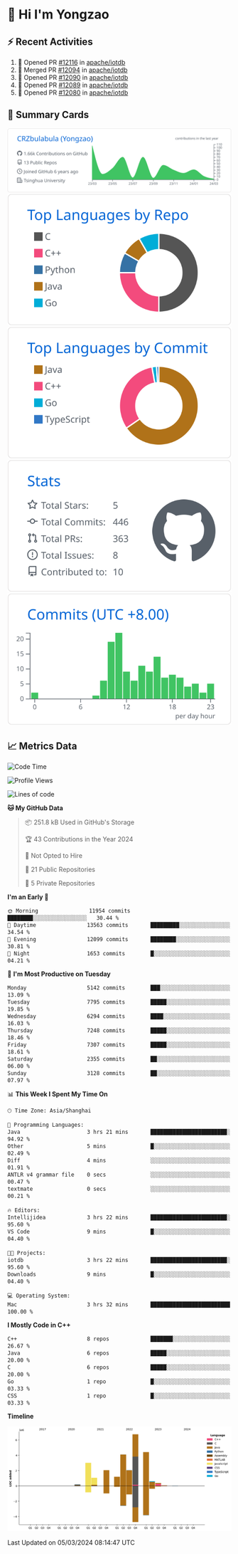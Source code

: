 # 👋 Hi I'm Yongzao

## ⚡ Recent Activities
<!--START_SECTION:activity-->
1. 💪 Opened PR [#12116](https://github.com/apache/iotdb/pull/12116) in [apache/iotdb](https://github.com/apache/iotdb)
2. 🎉 Merged PR [#12094](https://github.com/apache/iotdb/pull/12094) in [apache/iotdb](https://github.com/apache/iotdb)
3. 💪 Opened PR [#12090](https://github.com/apache/iotdb/pull/12090) in [apache/iotdb](https://github.com/apache/iotdb)
4. 💪 Opened PR [#12089](https://github.com/apache/iotdb/pull/12089) in [apache/iotdb](https://github.com/apache/iotdb)
5. 💪 Opened PR [#12080](https://github.com/apache/iotdb/pull/12080) in [apache/iotdb](https://github.com/apache/iotdb)
<!--END_SECTION:activity-->

## 🎑 Summary Cards

[![](https://raw.githubusercontent.com/CRZbulabula/CRZbulabula/main/profile-summary-card-output/github/0-profile-details.svg)](https://github.com/vn7n24fzkq/github-profile-summary-cards)
[![](https://raw.githubusercontent.com/CRZbulabula/CRZbulabula/main/profile-summary-card-output/github/1-repos-per-language.svg)](https://github.com/vn7n24fzkq/github-profile-summary-cards) [![](https://raw.githubusercontent.com/CRZbulabula/CRZbulabula/main/profile-summary-card-output/github/2-most-commit-language.svg)](https://github.com/vn7n24fzkq/github-profile-summary-cards)
[![](https://raw.githubusercontent.com/CRZbulabula/CRZbulabula/main/profile-summary-card-output/github/3-stats.svg)](https://github.com/vn7n24fzkq/github-profile-summary-cards) [![](https://raw.githubusercontent.com/CRZbulabula/CRZbulabula/main/profile-summary-card-output/github/4-productive-time.svg)](https://github.com/vn7n24fzkq/github-profile-summary-cards)

## 📈 Metrics Data

<!--START_SECTION:waka-->
![Code Time](http://img.shields.io/badge/Code%20Time-570%20hrs%209%20mins-blue)

![Profile Views](http://img.shields.io/badge/Profile%20Views-1-blue)

![Lines of code](https://img.shields.io/badge/From%20Hello%20World%20I%27ve%20Written-25.8%20million%20lines%20of%20code-blue)

**🐱 My GitHub Data** 

> 📦 251.8 kB Used in GitHub's Storage 
 > 
> 🏆 43 Contributions in the Year 2024
 > 
> 🚫 Not Opted to Hire
 > 
> 📜 21 Public Repositories 
 > 
> 🔑 5 Private Repositories 
 > 
**I'm an Early 🐤** 

```text
🌞 Morning                11954 commits       ████████░░░░░░░░░░░░░░░░░   30.44 % 
🌆 Daytime                13563 commits       █████████░░░░░░░░░░░░░░░░   34.54 % 
🌃 Evening                12099 commits       ████████░░░░░░░░░░░░░░░░░   30.81 % 
🌙 Night                  1653 commits        █░░░░░░░░░░░░░░░░░░░░░░░░   04.21 % 
```
📅 **I'm Most Productive on Tuesday** 

```text
Monday                   5142 commits        ███░░░░░░░░░░░░░░░░░░░░░░   13.09 % 
Tuesday                  7795 commits        █████░░░░░░░░░░░░░░░░░░░░   19.85 % 
Wednesday                6294 commits        ████░░░░░░░░░░░░░░░░░░░░░   16.03 % 
Thursday                 7248 commits        █████░░░░░░░░░░░░░░░░░░░░   18.46 % 
Friday                   7307 commits        █████░░░░░░░░░░░░░░░░░░░░   18.61 % 
Saturday                 2355 commits        ██░░░░░░░░░░░░░░░░░░░░░░░   06.00 % 
Sunday                   3128 commits        ██░░░░░░░░░░░░░░░░░░░░░░░   07.97 % 
```


📊 **This Week I Spent My Time On** 

```text
🕑︎ Time Zone: Asia/Shanghai

💬 Programming Languages: 
Java                     3 hrs 21 mins       ████████████████████████░   94.92 % 
Other                    5 mins              █░░░░░░░░░░░░░░░░░░░░░░░░   02.49 % 
Diff                     4 mins              ░░░░░░░░░░░░░░░░░░░░░░░░░   01.91 % 
ANTLR v4 grammar file    0 secs              ░░░░░░░░░░░░░░░░░░░░░░░░░   00.47 % 
textmate                 0 secs              ░░░░░░░░░░░░░░░░░░░░░░░░░   00.21 % 

🔥 Editors: 
Intellijidea             3 hrs 22 mins       ████████████████████████░   95.60 % 
VS Code                  9 mins              █░░░░░░░░░░░░░░░░░░░░░░░░   04.40 % 

🐱‍💻 Projects: 
iotdb                    3 hrs 22 mins       ████████████████████████░   95.60 % 
Downloads                9 mins              █░░░░░░░░░░░░░░░░░░░░░░░░   04.40 % 

💻 Operating System: 
Mac                      3 hrs 32 mins       █████████████████████████   100.00 % 
```

**I Mostly Code in C++** 

```text
C++                      8 repos             ███████░░░░░░░░░░░░░░░░░░   26.67 % 
Java                     6 repos             █████░░░░░░░░░░░░░░░░░░░░   20.00 % 
C                        6 repos             █████░░░░░░░░░░░░░░░░░░░░   20.00 % 
Go                       1 repo              █░░░░░░░░░░░░░░░░░░░░░░░░   03.33 % 
CSS                      1 repo              █░░░░░░░░░░░░░░░░░░░░░░░░   03.33 % 
```



**Timeline**

![Lines of Code chart](https://raw.githubusercontent.com/CRZbulabula/CRZbulabula/main/assets/bar_graph.png)


 Last Updated on 05/03/2024 08:14:47 UTC
<!--END_SECTION:waka-->

